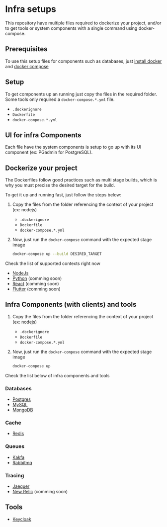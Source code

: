 # Infra setups

This repository have multiple files required to dockerize your project, and/or to get tools or system components with a single command using docker-compose.

## Prerequisites

To use this setup files for components such as databases, just [install docker](https://docs.docker.com/engine/install/ubuntu/) and [docker compose](https://docs.docker.com/compose/install/)

## Setup

To get components up an running just copy the files in the required folder. Some tools only required a `docker-compose.*.yml` file.

- `.dockerignore`
- `Dockerfile`
- `docker-compose.*.yml`

## UI for infra Components

Each file have the system components is setup to go up with its UI component (ex: PGadmin for PostgreSQL).

## Dockerize your project

The Dockerfiles follow good practices such as multi stage builds, which is why you must precise the desired target for the build.

To get it up and running fast, just follow the steps below:

1. Copy the files from the folder referencing the context of your project (ex: nodejs)

   - `.dockerignore`
   - `Dockerfile`
   - `docker-compose.*.yml`

2. Now, just run the `docker-compose` command with the expected stage image

   ```sh
   docker-compose up --build DESIRED_TARGET
   ```

Check the list of supported contexts right now

- [NodeJs](nodejs/)
- [Python](python/#) (comming soon)
- [React](react/#) (comming soon)
- [Flutter](flutter/#) (comming soon)

## Infra Components (with clients) and tools

1. Copy the files from the folder referencing the context of your project (ex: nodejs)

   - `.dockerignore`
   - `Dockerfile`
   - `docker-compose.*.yml`

2. Now, just run the `docker-compose` command with the expected stage image

   ```sh
   docker-compose up
   ```

Check the list below of infra components and tools

### Databases

- [Postgres](infra/docker-compose.postgres.db.yml)
- [MySQL](infra/docker-compose.mysql.db.yml)
- [MongoDB](infra/docker-compose.mongo.db.yml)

### Cache

- [Redis](infra/docker-compose.redis.yml)

### Queues

- [Kakfa](infra/docker-compose.kafka.q.yml)
- [Rabbitmq](infra/docker-compose.rabbitmq.q.yml)

### Tracing

- [Jaeguer](infra/docker-compose.jaeguer.yml)
- [New Relic](tools/#) (comming soon)

## Tools

- [Keycloak](tools/docker-compose.keycloak.yml)

